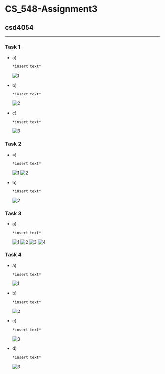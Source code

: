 # CS_548-Assignment3
## csd4054

---

### Task 1
  * a)
		
		*insert text*
			
	![1](task1/1.JPG)

  * b)
	
		*insert text*
			
	![2](task1/2.JPG)
		
  * c)
	
		*insert text*
			
	![3](task1/3.JPG)
		
		
		
### Task 2
  * a)

		*insert text*
	
	![1](task2/1.JPG)
	![2](task2/2.JPG)

  * b)
	
		*insert text*
			
	![2](task1/2.JPG)	
	
### Task 3
  * a)

		*insert text*
		
	![1](task3/1.JPG)
	![2](task3/2.JPG)
	![3](task3/3.JPG)
	![4](task3/4.JPG)


### Task 4
  * a)

		*insert text*
		
	![1](task4/1.JPG)
	
  * b)
	
		*insert text*
			
	![2](task1/2.JPG)
		
  * c)
	
		*insert text*
			
	![3](task1/3.JPG)

  * d)
	
		*insert text*
			
	![3](task1/3.JPG)

